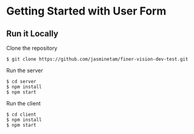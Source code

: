 # Getting Started with User Form

## Run it Locally

Clone the repository

```
$ git clone https://github.com/jasminetam/finer-vision-dev-test.git
```

Run the server

```
$ cd server
$ npm install
$ npm start
```

Run the client

```
$ cd client
$ npm install
$ npm start
```

